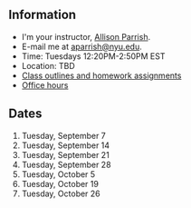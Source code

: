 ## Information

* I'm your instructor, [Allison Parrish](http://www.decontextualize.com/).
* E-mail me at [aparrish@nyu.edu](mailto:aparrish@nyu.edu).
* Time: Tuesdays 12:20PM-2:50PM EST
* Location: TBD
* [Class outlines and homework assignments](https://github.com/ITPNYU/ICM-2021-Code/wiki/Homework-Allison)
* [Office hours](http://help.itp.nyu.edu/in-person/office-hours/)

## Dates

1. Tuesday, September 7
2. Tuesday, September 14
3. Tuesday, September 21
4. Tuesday, September 28
5. Tuesday, October 5
6. Tuesday, October 19
7. Tuesday, October 26
